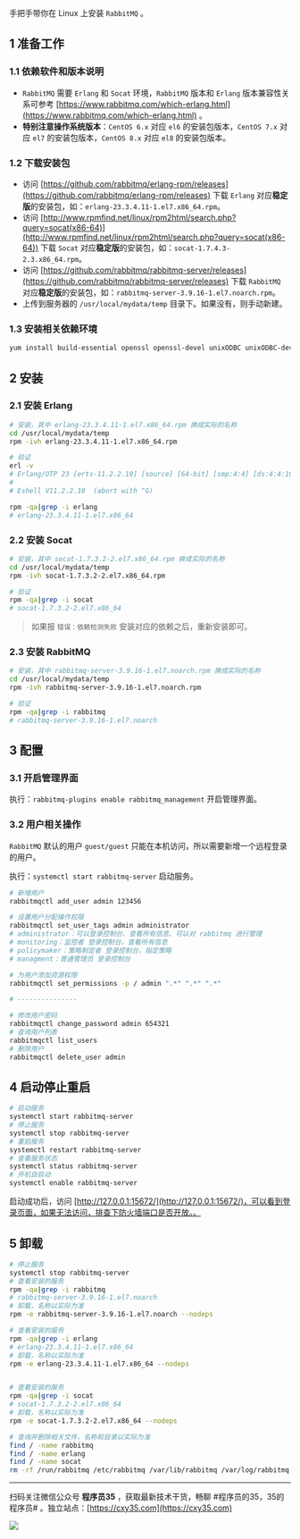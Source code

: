 手把手带你在 Linux 上安装 `RabbitMQ` 。
<!-- more -->

## 1 准备工作

### 1.1 依赖软件和版本说明

- `RabbitMQ` 需要 `Erlang` 和 `Socat` 环境，`RabbitMQ` 版本和 `Erlang` 版本兼容性关系可参考 [https://www.rabbitmq.com/which-erlang.html](https://www.rabbitmq.com/which-erlang.html) 。
- **特别注意操作系统版本**：`CentOS 6.x` 对应 `el6` 的安装包版本，`CentOS 7.x` 对应 `el7` 的安装包版本，`CentOS 8.x` 对应 `el8` 的安装包版本。

### 1.2 下载安装包

- 访问 [https://github.com/rabbitmq/erlang-rpm/releases](https://github.com/rabbitmq/erlang-rpm/releases) 下载 `Erlang` 对应**稳定版**的安装包，如：`erlang-23.3.4.11-1.el7.x86_64.rpm`。
- 访问 [http://www.rpmfind.net/linux/rpm2html/search.php?query=socat(x86-64)](http://www.rpmfind.net/linux/rpm2html/search.php?query=socat(x86-64)) 下载 `Socat` 对应**稳定版**的安装包，如：`socat-1.7.4.3-2.3.x86_64.rpm`。
- 访问 [https://github.com/rabbitmq/rabbitmq-server/releases](https://github.com/rabbitmq/rabbitmq-server/releases) 下载 `RabbitMQ` 对应**稳定版**的安装包，如：`rabbitmq-server-3.9.16-1.el7.noarch.rpm`。
- 上传到服务器的 `/usr/local/mydata/temp` 目录下。如果没有，则手动新建。

### 1.3 安装相关依赖环境

```bash
yum install build-essential openssl openssl-devel unixODBC unixODBC-devel make gcc gcc-c++ kernel-devel m4 ncurses-devel tk tc xz
```

## 2 安装

### 2.1 安装 Erlang

```bash
# 安装，其中 erlang-23.3.4.11-1.el7.x86_64.rpm 换成实际的名称
cd /usr/local/mydata/temp
rpm -ivh erlang-23.3.4.11-1.el7.x86_64.rpm

# 验证
erl -v
# Erlang/OTP 23 [erts-11.2.2.10] [source] [64-bit] [smp:4:4] [ds:4:4:10] [async-threads:1] [hipe]
# 
# Eshell V11.2.2.10  (abort with ^G)

rpm -qa|grep -i erlang
# erlang-23.3.4.11-1.el7.x86_64
```

### 2.2 安装 Socat

```bash
# 安装，其中 socat-1.7.3.2-2.el7.x86_64.rpm 换成实际的名称
cd /usr/local/mydata/temp
rpm -ivh socat-1.7.3.2-2.el7.x86_64.rpm

# 验证
rpm -qa|grep -i socat
# socat-1.7.3.2-2.el7.x86_64
```

> 如果报 `错误：依赖检测失败` 安装对应的依赖之后，重新安装即可。

### 2.3 安装 RabbitMQ

```bash
# 安装，其中 rabbitmq-server-3.9.16-1.el7.noarch.rpm 换成实际的名称
cd /usr/local/mydata/temp
rpm -ivh rabbitmq-server-3.9.16-1.el7.noarch.rpm

# 验证
rpm -qa|grep -i rabbitmq
# rabbitmq-server-3.9.16-1.el7.noarch
```

## 3 配置

### 3.1 开启管理界面

执行：`rabbitmq-plugins enable rabbitmq_management` 开启管理界面。

### 3.2 用户相关操作

`RabbitMQ` 默认的用户 `guest/guest` 只能在本机访问，所以需要新增一个远程登录的用户。

执行：`systemctl start rabbitmq-server` 启动服务。

```bash
# 新增用户
rabbitmqctl add_user admin 123456

# 设置用户分配操作权限
rabbitmqctl set_user_tags admin administrator
# administrator：可以登录控制台、查看所有信息、可以对 rabbitmq 进行管理
# monitoring：监控者 登录控制台，查看所有信息
# policymaker：策略制定者 登录控制台，指定策略
# managment：普通管理员 登录控制台

# 为用户添加资源权限
rabbitmqctl set_permissions -p / admin ".*" ".*" ".*"

# ---------------

# 修改用户密码
rabbitmqctl change_password admin 654321
# 查询用户列表
rabbitmqctl list_users
# 删除用户
rabbitmqctl delete_user admin
```

## 4 启动停止重启

```bash
# 启动服务
systemctl start rabbitmq-server
# 停止服务
systemctl stop rabbitmq-server
# 重启服务
systemctl restart rabbitmq-server
# 查看服务状态
systemctl status rabbitmq-server
# 开机自启动
systemctl enable rabbitmq-server
```

启动成功后，访问 [http://127.0.0.1:15672/](http://127.0.0.1:15672/)，可以看到登录页面，如果无法访问，排查下防火墙端口是否开放。。

## 5 卸载

```bash
# 停止服务
systemctl stop rabbitmq-server
# 查看安装的服务
rpm -qa|grep -i rabbitmq
# rabbitmq-server-3.9.16-1.el7.noarch
# 卸载，名称以实际为准
rpm -e rabbitmq-server-3.9.16-1.el7.noarch --nodeps

# 查看安装的服务
rpm -qa|grep -i erlang
# erlang-23.3.4.11-1.el7.x86_64
# 卸载，名称以实际为准
rpm -e erlang-23.3.4.11-1.el7.x86_64 --nodeps


# 查看安装的服务
rpm -qa|grep -i socat
# socat-1.7.3.2-2.el7.x86_64
# 卸载，名称以实际为准
rpm -e socat-1.7.3.2-2.el7.x86_64 --nodeps

# 查询并删除相关文件，名称和目录以实际为准
find / -name rabbitmq
find / -name erlang
find / -name socat
rm -rf /run/rabbitmq /etc/rabbitmq /var/lib/rabbitmq /var/log/rabbitmq /usr/lib/rabbitmq /usr/lib64/erlang /usr/share/java/erlang /usr/bin/socat
```

---

扫码关注微信公众号 **程序员35** ，获取最新技术干货，畅聊 #程序员的35，35的程序员# 。独立站点：[https://cxy35.com](https://cxy35.com)

![](https://oscimg.oschina.net/oscnet/up-285838b9c516db5bb1ba760f292f2346078.JPEG)
